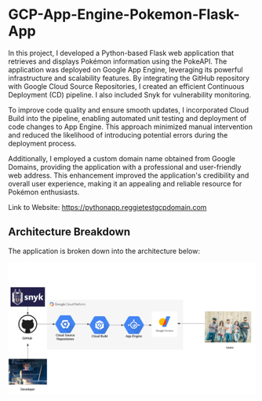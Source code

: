 # GCP-App-Engine-Pokemon-Flask-App
In this project, I developed a Python-based Flask web application that retrieves and displays Pokémon information using the PokeAPI. The application was deployed on Google App Engine, leveraging its powerful infrastructure and scalability features. By integrating the GitHub repository with Google Cloud Source Repositories, I created an efficient Continuous Deployment (CD) pipeline. I also included Snyk for vulnerability monitoring.

To improve code quality and ensure smooth updates, I incorporated Cloud Build into the pipeline, enabling automated unit testing and deployment of code changes to App Engine. This approach minimized manual intervention and reduced the likelihood of introducing potential errors during the deployment process.

Additionally, I employed a custom domain name obtained from Google Domains, providing the application with a professional and user-friendly web address. This enhancement improved the application's credibility and overall user experience, making it an appealing and reliable resource for Pokémon enthusiasts.

Link to Website: https://pythonapp.reggietestgcpdomain.com

## Architecture Breakdown

The application is broken down into the architecture below:

![app](https://github.com/rjones18/Images/blob/main/APP%20Engine%20APP%204.png)

